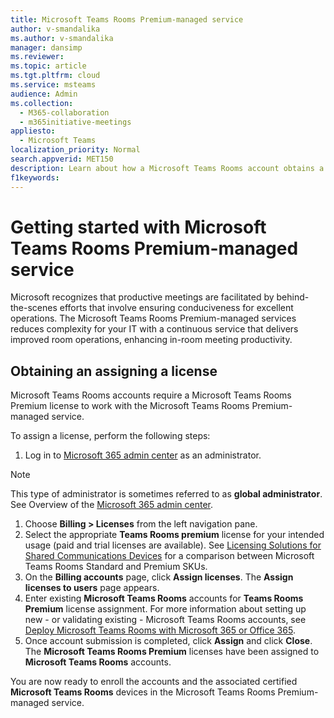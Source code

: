```yaml
---
title: Microsoft Teams Rooms Premium-managed service
author: v-smandalika
ms.author: v-smandalika
manager: dansimp
ms.reviewer:  
ms.topic: article
ms.tgt.pltfrm: cloud
ms.service: msteams
audience: Admin
ms.collection: 
  - M365-collaboration
  - m365initiative-meetings
appliesto: 
  - Microsoft Teams
localization_priority: Normal
search.appverid: MET150
description: Learn about how a Microsoft Teams Rooms account obtains a license to access the Microsoft Teams Rooms premium-managed service.
f1keywords: 
---
```


# Getting started with Microsoft Teams Rooms Premium-managed service

Microsoft recognizes that productive meetings are facilitated by behind-the-scenes efforts that involve ensuring conduciveness for excellent operations. The Microsoft Teams Rooms Premium-managed services reduces complexity for your IT with a continuous service that delivers improved room operations, enhancing in-room meeting productivity.

## Obtaining an assigning a license

Microsoft Teams Rooms accounts require a Microsoft Teams Rooms Premium license to work with the Microsoft Teams Rooms Premium-managed service.

To assign a license, perform the following steps:

1. Log in to [Microsoft 365 admin center](https://admin.microsoft.com) as an administrator.

> [!NOTE]
> This type of administrator is sometimes referred to as **global administrator**. See Overview of the [Microsoft 365 admin center](/microsoft-365/business-video/admin-center-overview).

1. Choose **Billing > Licenses** from the left navigation pane.
1. Select the appropriate **Teams Rooms premium** license for your intended usage (paid and trial licenses are available). See [Licensing Solutions for Shared Communications Devices](rooms-licensing.md) for a comparison between Microsoft Teams Rooms Standard and Premium SKUs.
1. On the **Billing accounts** page, click **Assign licenses**. The **Assign licenses to users** page appears.
1. Enter existing **Microsoft Teams Rooms** accounts for **Teams Rooms Premium** license assignment. For more information about setting up new - or validating existing - Microsoft Teams Rooms accounts, see [Deploy Microsoft Teams Rooms with Microsoft 365 or Office 365](with-office-365.md). 
1. Once account submission is completed, click **Assign** and click **Close**. The **Microsoft Teams Rooms Premium** licenses have been assigned to **Microsoft Teams Rooms** accounts. 

You are now ready to enroll the accounts and the associated certified **Microsoft Teams Rooms** devices in the Microsoft Teams Rooms Premium-managed service.


